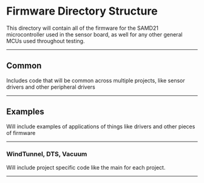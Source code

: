 # Firmware Directory Structure

This directory will contain all of the firmware for the SAMD21 microcontroller used in the sensor board, as well for any other general MCUs used throughout testing.

*** 

## Common

Includes code that will be common across multiple projects, like sensor drivers and other peripheral drivers

***
## Examples
Will include examples of applications of things like drivers and other pieces of firmware

***
### WindTunnel, DTS, Vacuum
Will include project specific code like the main for each project.

***